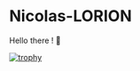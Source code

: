 # Nicolas-LORION

Hello there ! 🤙

[![trophy](https://github-profile-trophy.vercel.app/?username=ryu-75&theme=onedark)](https://github.com/ryu-75/github-profile-trophy)
